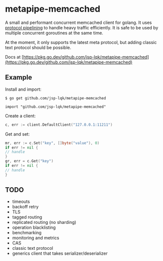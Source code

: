 # metapipe-memcached

A small and performant concurrent memcached client for golang. It uses [protocol pipelining](https://en.wikipedia.org/wiki/Protocol_pipelining) to handle heavy traffic efficiently. It is safe to be used by multiple concurrent goroutines at the same time.

At the moment, it only supports the latest meta protocol, but adding classic text protocol should be possible.

Docs at [https://pkg.go.dev/github.com/jsp-lqk/metapipe-memcached](https://pkg.go.dev/github.com/jsp-lqk/metapipe-memcached)

## Example

Install and import:
```shell
$ go get github.com/jsp-lqk/metapipe-memcached
```

```golang
import "github.com/jsp-lqk/metapipe-memcached"
``` 

Create a client:  
```go
c, err := client.DefaultClient("127.0.0.1:11211")
```

Get and set:
```go
mr, err := c.Set("key", []byte("value"), 0)
if err != nil {
// handle
}
gr, err = c.Get("key")
if err != nil {
// handle
}
```

## TODO
- timeouts
- backoff retry
- TLS
- tagged routing
- replicated routing (no sharding)
- operation blacklisting
- benchmarking
- monitoring and metrics
- CAS
- classic text protocol
- generics client that takes serializer/deserializer
